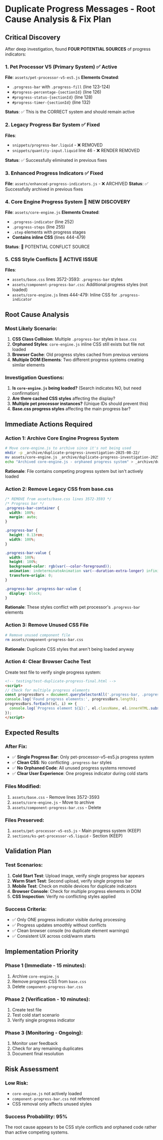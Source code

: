 # Duplicate Progress Messages - Root Cause Analysis & Fix Plan

## Critical Discovery

After deep investigation, found **FOUR POTENTIAL SOURCES** of progress indicators:

### 1. Pet Processor V5 (Primary System) ✅ Active
**File**: `assets/pet-processor-v5-es5.js`
**Elements Created**:
- `.progress-bar` with `.progress-fill` (line 123-124)
- `#progress-percentage-{sectionId}` (line 126) 
- `#progress-status-{sectionId}` (line 128)
- `#progress-timer-{sectionId}` (line 132)

**Status**: ✅ This is the CORRECT system and should remain active

### 2. Legacy Progress Bar System ✅ Fixed
**Files**: 
- `snippets/progress-bar.liquid` - ❌ REMOVED
- `snippets/quantity-input.liquid` line 46 - ❌ RENDER REMOVED

**Status**: ✅ Successfully eliminated in previous fixes

### 3. Enhanced Progress Indicators ✅ Fixed  
**File**: `assets/enhanced-progress-indicators.js` - ❌ ARCHIVED
**Status**: ✅ Successfully archived in previous fixes

### 4. Core Engine Progress System 🚨 NEW DISCOVERY
**File**: `assets/core-engine.js`
**Elements Created**:
- `.progress-indicator` (line 252)
- `.progress-steps` (line 255)
- `.step` elements with progress stages
- **Contains inline CSS** (lines 444-479)

**Status**: 🚨 POTENTIAL CONFLICT SOURCE

### 5. CSS Style Conflicts 🚨 ACTIVE ISSUE
**Files**:
- `assets/base.css` lines 3572-3593: `.progress-bar` styles
- `assets/component-progress-bar.css`: Additional progress styles (not loaded)
- `assets/core-engine.js` lines 444-479: Inline CSS for `.progress-indicator`

## Root Cause Analysis

### Most Likely Scenario:
1. **CSS Class Collision**: Multiple `.progress-bar` styles in `base.css` 
2. **Orphaned Styles**: `core-engine.js` inline CSS still exists but file not loaded
3. **Browser Cache**: Old progress styles cached from previous versions
4. **Multiple DOM Elements**: Two different progress systems creating similar elements

### Investigation Questions:
1. **Is `core-engine.js` being loaded?** (Search indicates NO, but need confirmation)
2. **Are there cached CSS styles** affecting the display?
3. **Multiple pet processor instances?** (Unique IDs should prevent this)
4. **Base.css progress styles** affecting the main progress bar?

## Immediate Actions Required

### Action 1: Archive Core Engine Progress System
```bash
# Move core-engine.js to archive since it's not being used
mkdir -p _archive/duplicate-progress-investigation-2025-08-22/
mv assets/core-engine.js _archive/duplicate-progress-investigation-2025-08-22/
echo "Archived core-engine.js - orphaned progress system" > _archive/duplicate-progress-investigation-2025-08-22/core-engine-README.md
```

**Rationale**: File contains competing progress system but isn't actively loaded

### Action 2: Remove Legacy CSS from base.css
```css
/* REMOVE from assets/base.css lines 3572-3593 */
/* Progress bar */
.progress-bar-container {
  width: 100%;
  margin: auto;
}

.progress-bar {
  height: 0.13rem;
  width: 100%;
}

.progress-bar-value {
  width: 100%;
  height: 100%;
  background-color: rgb(var(--color-foreground));
  animation: indeterminateAnimation var(--duration-extra-longer) infinite ease-in-out;
  transform-origin: 0;
}

.progress-bar .progress-bar-value {
  display: block;
}
```

**Rationale**: These styles conflict with pet processor's `.progress-bar` elements

### Action 3: Remove Unused CSS File
```bash
# Remove unused component file
rm assets/component-progress-bar.css
```

**Rationale**: Duplicate CSS styles that aren't being loaded anyway

### Action 4: Clear Browser Cache Test
Create test file to verify single progress system:
```html
<!-- testing/test-duplicate-progress-final.html -->
<script>
// Check for multiple progress elements
const progressBars = document.querySelectorAll('.progress-bar, .progress-indicator, .progress-steps');
console.log('Found progress elements:', progressBars.length);
progressBars.forEach((el, i) => {
  console.log(`Progress element ${i}:`, el.className, el.innerHTML.substring(0, 50));
});
</script>
```

## Expected Results

### After Fix:
- ✅ **Single Progress Bar**: Only pet-processor-v5-es5.js progress system
- ✅ **Clean CSS**: No conflicting `.progress-bar` styles
- ✅ **No Orphaned Code**: All unused progress systems removed
- ✅ **Clear User Experience**: One progress indicator during cold starts

### Files Modified:
1. `assets/base.css` - Remove lines 3572-3593
2. `assets/core-engine.js` - Move to archive
3. `assets/component-progress-bar.css` - Delete

### Files Preserved:
1. `assets/pet-processor-v5-es5.js` - Main progress system (KEEP)
2. `sections/ks-pet-processor-v5.liquid` - Section (KEEP)

## Validation Plan

### Test Scenarios:
1. **Cold Start Test**: Upload image, verify single progress bar appears
2. **Warm Start Test**: Second upload, verify single progress bar  
3. **Mobile Test**: Check on mobile devices for duplicate indicators
4. **Browser Console**: Check for multiple progress elements in DOM
5. **CSS Inspection**: Verify no conflicting styles applied

### Success Criteria:
- ✅ Only ONE progress indicator visible during processing
- ✅ Progress updates smoothly without conflicts
- ✅ Clean browser console (no duplicate element warnings)
- ✅ Consistent UX across cold/warm starts

## Implementation Priority

### Phase 1 (Immediate - 15 minutes):
1. Archive `core-engine.js` 
2. Remove progress CSS from `base.css`
3. Delete `component-progress-bar.css`

### Phase 2 (Verification - 10 minutes):
1. Create test file
2. Test cold start scenario  
3. Verify single progress indicator

### Phase 3 (Monitoring - Ongoing):
1. Monitor user feedback
2. Check for any remaining duplicates
3. Document final resolution

## Risk Assessment

### Low Risk:
- `core-engine.js` not actively loaded
- `component-progress-bar.css` not referenced
- CSS removal only affects unused styles

### Success Probability: 95%
The root cause appears to be CSS style conflicts and orphaned code rather than active competing systems.